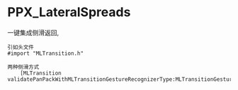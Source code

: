 # PPX_LateralSpreads
一键集成侧滑返回,
```
引如头文件
#import "MLTransition.h"
```
```
两种侧滑方式
    [MLTransition validatePanPackWithMLTransitionGestureRecognizerType:MLTransitionGestureRecognizerTypePan];
```
